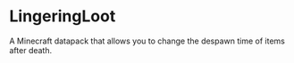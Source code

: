 # LingeringLoot
A Minecraft datapack that allows you to change the despawn time of items after death.
